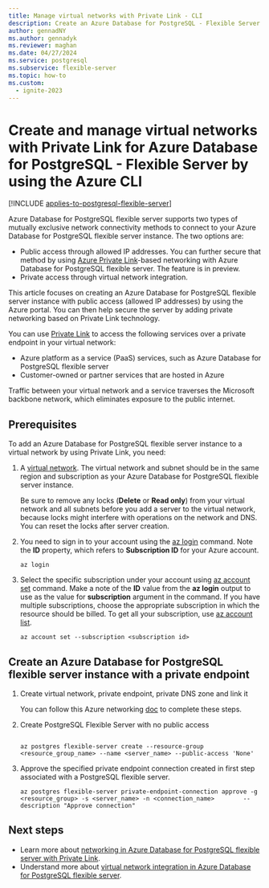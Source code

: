 ```yaml
---
title: Manage virtual networks with Private Link - CLI
description: Create an Azure Database for PostgreSQL - Flexible Server instance with public access by using the Azure CLI, and add private networking to the server based on Azure Private Link.
author: gennadNY
ms.author: gennadyk
ms.reviewer: maghan
ms.date: 04/27/2024
ms.service: postgresql
ms.subservice: flexible-server
ms.topic: how-to
ms.custom:
  - ignite-2023
---
```



# Create and manage virtual networks with Private Link for Azure Database for PostgreSQL - Flexible Server by using the Azure CLI

[!INCLUDE [applies-to-postgresql-flexible-server](~/reusable-content/ce-skilling/azure/includes/postgresql/includes/applies-to-postgresql-flexible-server.md)]

Azure Database for PostgreSQL flexible server supports two types of mutually exclusive network connectivity methods to connect to your Azure Database for PostgreSQL flexible server instance. The two options are:

* Public access through allowed IP addresses. You can further secure that method by using [Azure Private Link](./concepts-networking-private-link.md)-based networking with Azure Database for PostgreSQL flexible server. The feature is in preview.
* Private access through virtual network integration.

This article focuses on creating an Azure Database for PostgreSQL flexible server instance with public access (allowed IP addresses) by using the Azure portal. You can then help secure the server by adding private networking based on Private Link technology.

You can use [Private Link](../../private-link/private-link-overview.md) to access the following services over a private endpoint in your virtual network:

* Azure platform as a service (PaaS) services, such as Azure Database for PostgreSQL flexible server
* Customer-owned or partner services that are hosted in Azure

Traffic between your virtual network and a service traverses the Microsoft backbone network, which eliminates exposure to the public internet.



## Prerequisites

To add an Azure Database for PostgreSQL flexible server instance to a virtual network by using Private Link, you need:

1.  A [virtual network](../../virtual-network/quick-create-portal.md#create-a-virtual-network). The virtual network and subnet should be in the same region and subscription as your Azure Database for PostgreSQL flexible server instance.

    Be sure to remove any locks (**Delete** or **Read only**) from your virtual network and all subnets before you add a server to the virtual network, because locks might interfere with operations on the network and DNS. You can reset the locks after server creation.


2. You need to sign in to your account using the [az login](/cli/azure/reference-index#az-login) command. Note the **ID** property, which refers to **Subscription ID** for your Azure account.

    ```azurecli
    az login
    ```

3.  Select the specific subscription under your account using [az account set](/cli/azure/account#az-account-set) command. Make a note of the **ID** value from the **az login** output to use as the value for **subscription** argument in the command. If you have multiple subscriptions, choose the appropriate subscription in which the resource should be billed. To get all your subscription, use [az account list](/cli/azure/account#az-account-list).

    ```azurecli
    az account set --subscription <subscription id>
    ```

## Create an Azure Database for PostgreSQL flexible server instance with a private endpoint

1. Create virtual network, private endpoint, private DNS zone and link it

   You can follow this Azure networking [doc](../../private-link/create-private-endpoint-cli.md) to complete these steps.

2. Create PostgreSQL Flexible Server with no public access

    ```azurecli

    az postgres flexible-server create --resource-group <resource_group_name> --name <server_name> --public-access 'None'
    ```

3. Approve the specified private endpoint connection created in first step associated with a PostgreSQL flexible server.

    ```azurecli
    az postgres flexible-server private-endpoint-connection approve -g <resource_group> -s <server_name> -n <connection_name>        --description "Approve connection"
    ```

## Next steps

* Learn more about [networking in Azure Database for PostgreSQL flexible server with Private Link](./concepts-networking-private-link.md).
* Understand more about [virtual network integration in Azure Database for PostgreSQL flexible server](./concepts-networking-private.md).


